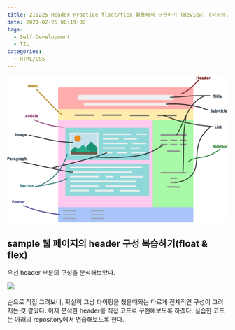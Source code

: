 ```yaml
---
title: 210225 Header Practice float/flex 활용해서 구현하기 (Review) (작성중...)
date: 2021-02-25 00:19:00
tags:
  - Self-Development
  - TIL
categories:
  - HTML/CSS
---
```


<div align="center">
  <img src="/images/post_images/210224_html_css_practice_img.png" alt="HTML/CSS"/>
</div>

## **sample 웹 페이지의 header 구성 복습하기(float & flex)**

우선 header 부분의 구성을 분석해보았다.

![](/images/post_images/210225_header_layout_design.png)

  <!-- more -->

손으로 직접 그려보니, 확실히 그냥 타이핑을 쳤을때와는 다르게 전체적인 구성이 그려지는 것 같았다. 이제 분석한 header를 직접 코드로 구현해보도록 하겠다. 실습한 코드는 아래의 repository에서 연습해보도록 한다.

[]()
